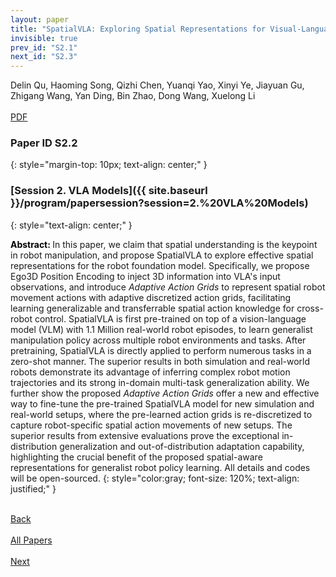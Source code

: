 ```yaml
---
layout: paper
title: "SpatialVLA: Exploring Spatial Representations for Visual-Language-Action Models"
invisible: true
prev_id: "S2.1"
next_id: "S2.3"
---
```

<div class="paper-authors">
  <div class="paper-author-box">
    <div class="paper-author-name">Delin Qu, Haoming Song, Qizhi Chen, Yuanqi Yao, Xinyi Ye, Jiayuan Gu, Zhigang Wang, Yan Ding, Bin Zhao, Dong Wang, Xuelong Li</div>
    <div class="paper-author-uni"></div>
  </div>
</div>

<div class="paper-pdf-modern">
  <div class="paper-menu-icon">
    <a href="https://www.roboticsproceedings.org/rss25/p205.pdf" title="Download PDF" target="_blank">
      <i class="fa fa-file-pdf-o"></i><br>
      <span class="paper-menu-label">PDF</span>
    </a>
  </div>
</div>

### Paper ID S2.2
{: style="margin-top: 10px; text-align: center;" }

### [Session 2. VLA Models]({{ site.baseurl }}/program/papersession?session=2.%20VLA%20Models)
{: style="text-align: center;" }

<b style="color: black;">Abstract: </b>In this paper, we claim that spatial understanding is the keypoint in robot manipulation, and propose SpatialVLA to explore effective spatial representations for the robot foundation model. Specifically, we propose Ego3D Position Encoding to inject 3D information into VLA's input observations, and introduce <em>Adaptive Action Grids</em> to represent spatial robot movement actions with adaptive discretized action grids, facilitating learning generalizable and transferrable spatial action knowledge for cross-robot control. SpatialVLA is first pre-trained on top of a vision-language model (VLM)  with 1.1 Million real-world robot episodes, to learn generalist manipulation policy across multiple robot environments and tasks. After pretraining, SpatialVLA is directly applied to perform numerous tasks in a zero-shot manner. The superior results in both simulation and real-world robots demonstrate its advantage of inferring complex robot motion trajectories and its strong in-domain multi-task generalization ability. We further show the proposed <em>Adaptive Action Grids</em> offer a new and effective way to fine-tune the pre-trained SpatialVLA model for new simulation and real-world setups, where the pre-learned action grids is re-discretized to capture robot-specific spatial action movements of new setups. The superior results from extensive evaluations prove the exceptional in-distribution generalization and out-of-distribution adaptation capability, highlighting the crucial benefit of the proposed spatial-aware representations for generalist robot policy learning. All details and codes will be open-sourced.
{: style="color:gray; font-size: 120%; text-align: justified;" }

<div class="paper-menu">
  <div class="paper-menu-inner">
    <a href="{{ site.baseurl }}/program/papers/S2.1/" title="Previous Paper">
            <div class="paper-menu-icon">
                <i class="fa fa-chevron-left"></i><br>
                <span class="paper-menu-label">Back</span>
            </div>
        </a>
    <a href="{{ site.baseurl }}/program/papers" title="All Papers">
      <div class="paper-menu-icon">
        <i class="fa fa-list"></i><br>
        <span class="paper-menu-label">All Papers</span>
      </div>
    </a>
    <a href="{{ site.baseurl }}/program/papers/S2.3/" title="Next Paper">
            <div class="paper-menu-icon">
                <i class="fa fa-chevron-right"></i><br>
                <span class="paper-menu-label">Next</span>
            </div>
        </a>
  </div>
</div>
